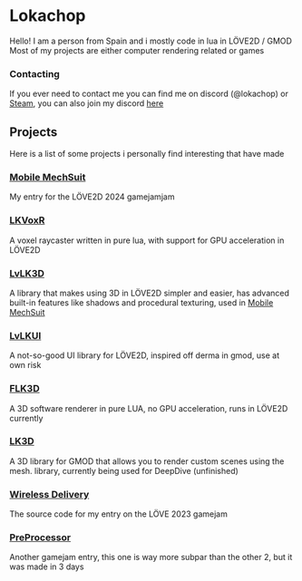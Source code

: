 # Lokachop
Hello! I am a person from Spain and i mostly code in lua in LÖVE2D / GMOD
Most of my projects are either computer rendering related or games

### Contacting
If you ever need to contact me you can find me on discord (@lokachop) or [Steam](https://steamcommunity.com/profiles/76561198274694254), you can also join my discord [here](https://discord.com/invite/JwCVh2ftM8)


## Projects
Here is a list of some projects i personally find interesting that have made

### [Mobile MechSuit](https://github.com/lokachop/Mobile-MechSuit)
My entry for the LÖVE2D 2024 gamejamjam

### [LKVoxR](https://github.com/lokachop/lkvoxr)
A voxel raycaster written in pure lua, with support for GPU acceleration in LÖVE2D

### [LvLK3D](https://github.com/lokachop/LvLK3D)
A library that makes using 3D in LÖVE2D simpler and easier, has advanced built-in features like shadows and procedural texturing, used in [Mobile MechSuit](https://github.com/lokachop/Mobile-MechSuit)

### [LvLKUI](https://github.com/lokachop/LvLKUI)
A not-so-good UI library for LÖVE2D, inspired off derma in gmod, use at own risk

### [FLK3D](https://github.com/lokachop/FLK3D)
A 3D software renderer in pure LUA, no GPU acceleration, runs in LÖVE2D currently

### [LK3D](https://github.com/lokachop/LK3D)
A 3D library for GMOD that allows you to render custom scenes using the mesh. library, currently being used for DeepDive (unfinished)

### [Wireless Delivery](https://github.com/lokachop/Wireless-Delivery)
The source code for my entry on the LÖVE 2023 gamejam

### [PreProcessor](https://github.com/lokachop/PreProcessor)
Another gamejam entry, this one is way more subpar than the other 2, but it was made in 3 days
